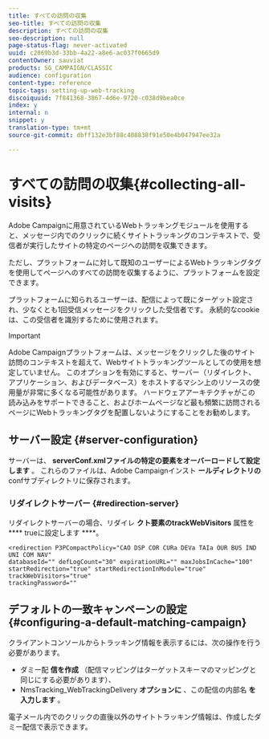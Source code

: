 ```yaml
---
title: すべての訪問の収集
seo-title: すべての訪問の収集
description: すべての訪問の収集
seo-description: null
page-status-flag: never-activated
uuid: c2869b3d-33bb-4a22-a8e6-ac037f0665d9
contentOwner: sauviat
products: SG_CAMPAIGN/CLASSIC
audience: configuration
content-type: reference
topic-tags: setting-up-web-tracking
discoiquuid: 7f841368-3867-4d6e-9720-c038d9bea0ce
index: y
internal: n
snippet: y
translation-type: tm+mt
source-git-commit: dbff132e3bf88c408838f91e50e4b047947ee32a

---
```



# すべての訪問の収集{#collecting-all-visits}

Adobe Campaignに用意されているWebトラッキングモジュールを使用すると、メッセージ内でのクリックに続くサイトトラッキングのコンテキストで、受信者が実行したサイトの特定のページへの訪問を収集できます。

ただし、プラットフォームに対して既知のユーザーによるWebトラッキングタグを使用してページへのすべての訪問を収集するように、プラットフォームを設定できます。

プラットフォームに知られるユーザーは、配信によって既にターゲット設定され、少なくとも1回受信メッセージをクリックした受信者です。 永続的なcookieは、この受信者を識別するために使用されます。

>[!IMPORTANT]
>
>Adobe Campaignプラットフォームは、メッセージをクリックした後のサイト訪問のコンテキストを超えて、Webサイトトラッキングツールとしての使用を想定していません。 このオプションを有効にすると、サーバー（リダイレクト、アプリケーション、およびデータベース）をホストするマシン上のリソースの使用量が非常に多くなる可能性があります。 ハードウェアアーキテクチャがこの読み込みをサポートできること、およびホームページなど最も頻繁に訪問されるページにWebトラッキングタグを配置しないようにすることをお勧めします。

## サーバー設定 {#server-configuration}

サーバーは、 **serverConf.xmlファイルの特定の要素をオーバーロードして設定します** 。 これらのファイルは、Adobe Campaignインスト **ールディレクトリの** confサブディレクトリに保存されます。

### リダイレクトサーバー {#redirection-server}

リダイレクトサーバーの場合、リダイレ **クト要素のtrackWebVisitors** 属性を **** trueに設定します ****。

```
<redirection P3PCompactPolicy="CAO DSP COR CURa DEVa TAIa OUR BUS IND UNI COM NAV"
databaseId="" defLogCount="30" expirationURL="" maxJobsInCache="100"
startRedirection="true" startRedirectionInModule="true" trackWebVisitors="true"
trackingPassword=""
```

## デフォルトの一致キャンペーンの設定 {#configuring-a-default-matching-campaign}

クライアントコンソールからトラッキング情報を表示するには、次の操作を行う必要があります。

* ダミー配 **信を作成** （配信マッピングはターゲットスキーマのマッピングと同じにする必要があります）、
* NmsTracking_WebTrackingDelivery **オプションに** 、この配信の内部名 **を入力します** 。

電子メール内でのクリックの直後以外のサイトトラッキング情報は、作成したダミー配信で表示できます。
